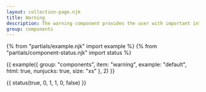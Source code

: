 ```yaml
---
layout: collection-page.njk
title: Warning
description: The warning component provides the user with important information about the page or article.
group: components
---
```


{% from "partials/example.njk" import example %}
{% from "partials/component-status.njk" import status %}

{{ example({ group: "components", item: "warning", example: "default", html: true, nunjucks: true, size: "xs" }, 2) }}

{{ status(true, 0, 1, 1, 0, false) }}
